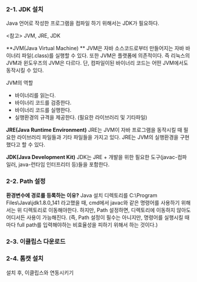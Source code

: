 ### 2-1. JDK 설치

Java 언어로 작성한 프로그램을 컴파일 하기 위해서는 JDK가 필요하다.

<참고>
JVM, JRE, JDK

**JVM(Java Virtual Machine) **
JVM은 자바 소스코드로부터 만들어지는 자바 바이너리 파일(.class)를 실행할 수 있다. 또한 JVM은 플랫폼에 의존적이다. 즉 리눅스의 JVM과 윈도우즈의 JVM은 다르다. 단, 컴파일이된 바이너리 코드는 어떤 JVM에서도 동작시킬 수 있다.

JVM의 역할
- 바이너리를 읽는다.
- 바이너리 코드를 검증한다.
- 바이너리 코드를 실행한다.
- 실행환경의 규격을 제공한다. (필요한 라이브러리 및 기타파일)

**JRE(Java Runtime Environment)**
JRE는 JVM이 자바 프로그램을 동작시킬 때 필요한 라이브러리 파일들과 기타 파일들을 가지고 있다. JRE는 JVM의 실행환경을 구현했다고 할 수 있다.

**JDK(Java Development Kit)**
JDK는 JRE + 개발을 위한 필요한 도구(javac-컴파일러, java-런타임 인터프리터 등)들을 포함한다.

### 2-2. Path 설정

**환경변수에 경로를 등록하는 이유?**
Java 설치 디렉토리를 C:\Program Files\Java\jdk1.8.0_141 라고했을 때, cmd에서 javac와 같은 명령어를 사용하기 위해서는 위 디렉토리로 이동해야한다.
하지만, Path 설정하면, 디렉토리에 이동하지 않아도 어디서든 사용이 가능해진다. (즉, Path 설정이 필수는 아니지만, 명령어를 실행시킬 때마다 full path를 입력해야하는 비효율성을 피하기 위해서 하는 것이다.)

### 2-3. 이클립스 다운로드

### 2-4. 톰캣 설치
설치 후, 이클립스와 연동시키기





<!--stackedit_data:
eyJoaXN0b3J5IjpbLTc2Mjg0Njg1Nl19
-->